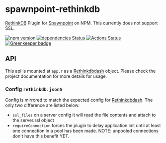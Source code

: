 # spawnpoint-rethinkdb
[RethinkDB](http://rethinkdb.com/) Plugin for [Spawnpoint](https://github.com/nodecraft/spawnpoint.js) on NPM. This currently does not support SSL.

[![npm version](https://badge.fury.io/js/spawnpoint-rethinkdb.svg)](https://badge.fury.io/js/spawnpoint-rethinkdb)
[![dependencies Status](https://david-dm.org/nodecraft/spawnpoint-rethinkdb/status.svg)](https://david-dm.org/nodecraft/spawnpoint-rethinkdb)
[![Actions Status](https://github.com/Syed-Umair/spawnpoint-rethinkdb/workflows/Node%20CI/badge.svg)](https://github.com/Syed-Umair/spawnpoint-rethinkdb/actions)
[![Greenkeeper badge](https://badges.greenkeeper.io/nodecraft/spawnpoint-rethinkdb.svg)](https://greenkeeper.io/)

## API
This api is mounted at `app.r` as a [Rethinkdbdash](https://github.com/neumino/rethinkdbdash) object. Please check the project documentation for more details for usage.

### Config `rethinkdb.json5`
Config is mirrored to match the expected config for [Rethinkdbdash](https://github.com/neumino/rethinkdbdash). The only two difference are listed below:

- `ssl_files` on a server config it will read the file contents and attach to the server.ssl object
- `requireConnection` forces the plugin to delay application init until at least one connection in a pool has been made. NOTE: unpooled connections don't have this benefit YET.

